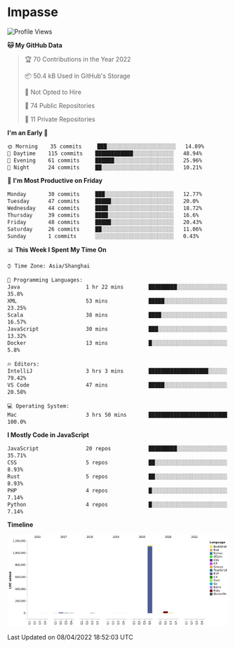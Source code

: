 # Impasse

<!--START_SECTION:waka-->
![Profile Views](http://img.shields.io/badge/Profile%20Views-0-blue)

**🐱 My GitHub Data** 

> 🏆 70 Contributions in the Year 2022
 > 
> 📦 50.4 kB Used in GitHub's Storage 
 > 
> 🚫 Not Opted to Hire
 > 
> 📜 74 Public Repositories 
 > 
> 🔑 11 Private Repositories  
 > 
**I'm an Early 🐤** 

```text
🌞 Morning    35 commits     ███░░░░░░░░░░░░░░░░░░░░░░   14.89% 
🌆 Daytime    115 commits    ████████████░░░░░░░░░░░░░   48.94% 
🌃 Evening    61 commits     ██████░░░░░░░░░░░░░░░░░░░   25.96% 
🌙 Night      24 commits     ██░░░░░░░░░░░░░░░░░░░░░░░   10.21%

```
📅 **I'm Most Productive on Friday** 

```text
Monday       30 commits     ███░░░░░░░░░░░░░░░░░░░░░░   12.77% 
Tuesday      47 commits     █████░░░░░░░░░░░░░░░░░░░░   20.0% 
Wednesday    44 commits     ████░░░░░░░░░░░░░░░░░░░░░   18.72% 
Thursday     39 commits     ████░░░░░░░░░░░░░░░░░░░░░   16.6% 
Friday       48 commits     █████░░░░░░░░░░░░░░░░░░░░   20.43% 
Saturday     26 commits     ██░░░░░░░░░░░░░░░░░░░░░░░   11.06% 
Sunday       1 commits      ░░░░░░░░░░░░░░░░░░░░░░░░░   0.43%

```


📊 **This Week I Spent My Time On** 

```text
⌚︎ Time Zone: Asia/Shanghai

💬 Programming Languages: 
Java                     1 hr 22 mins        █████████░░░░░░░░░░░░░░░░   35.8% 
XML                      53 mins             █████░░░░░░░░░░░░░░░░░░░░   23.25% 
Scala                    38 mins             ████░░░░░░░░░░░░░░░░░░░░░   16.57% 
JavaScript               30 mins             ███░░░░░░░░░░░░░░░░░░░░░░   13.32% 
Docker                   13 mins             █░░░░░░░░░░░░░░░░░░░░░░░░   5.8%

🔥 Editors: 
IntelliJ                 3 hrs 3 mins        ███████████████████░░░░░░   79.42% 
VS Code                  47 mins             █████░░░░░░░░░░░░░░░░░░░░   20.58%

💻 Operating System: 
Mac                      3 hrs 50 mins       █████████████████████████   100.0%

```

**I Mostly Code in JavaScript** 

```text
JavaScript               20 repos            █████████░░░░░░░░░░░░░░░░   35.71% 
CSS                      5 repos             ██░░░░░░░░░░░░░░░░░░░░░░░   8.93% 
Rust                     5 repos             ██░░░░░░░░░░░░░░░░░░░░░░░   8.93% 
PHP                      4 repos             █░░░░░░░░░░░░░░░░░░░░░░░░   7.14% 
Python                   4 repos             █░░░░░░░░░░░░░░░░░░░░░░░░   7.14%

```


**Timeline**

![Chart not found](https://raw.githubusercontent.com/impasse/impasse/master/charts/bar_graph.png) 


 Last Updated on 08/04/2022 18:52:03 UTC
<!--END_SECTION:waka-->

